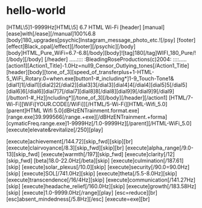 # hello-world
[HTML\5]1-9999Hz[HTML\5] 6.7 HTML Wi-Fi [header] [manual][ease]with[/ease][/manual]100%6.8 [body]180_upgrades[psychic]Instagram_message_photo_etc.![/psy\] [footer][effect]Black_opal[/effect][/footer][/psychic][/body][body]HTML_Pure_WiFi=6.7-6.8[/body][body]![tag]180[/tag]WIFI_180_Pure/![/body][/body] [/header] .....:::: :BleadingRoseProductions(c)2004: ::::.....  [action1][Action1_Title]-1.0Hz=null9_Censor_Outlying_tones[/Action1_Title][header][body][tone_of_3][speed_of_transferplus+1-HTML-5_WiFi_Rotary.0=when.exe[button1-#_including*]1-9_Touch-Tone1&[dial1]1[/dial1][dial2]2[/dial2][dial3]3[/dial3][dial4]4[/dial4][dial5]5[/dial5][dial6]6[/dial6][dial7]7[/dial7][dial8]8[/dial8][dial9]9[/dial9]9[/dial9][/button1-#_Hz][ncluding*][/tone_of_3][/body][/header][/action1] [HTML/7-Wi-Fi][WiFi]YOUR.CODE[/WiFi]][/HTML/5-Wi-Fi][HTML-Wifi_5.0][parent]HTML Wifi 5.0[dBHzENTrainment.format.exe][range.exe]39.999566[/range.+exe][/dBHzENTrainment.+forma][cymaticFreq.range.exe]1-9999Hz[/1.0-9999Hz][/parent][/HTML-WiFi_5.0]
[execute]elevate&revitalize[/250][play]

[execute]achievement[/144.72][skip_fwd][skip][br]
[execute]clairvoyance[/8.3][skip_fwd][skip][br]
[execute]alpha_range[/9.0-13][skip_fwd]
[execute]warmth[/197][skip_fwd]
[execute]clarity[/12][skip_fwd]
[beta]18.0-22.0Hz[/beta][skip]
[execute]culmination[/187.61][skip]
[execute]solar_plexus[/10.0][skip]
[execute]security[/90.0=90.0Hz][skip]
[execute]SOL[/741.0Hz][skip]
[execute]theta[/5.5-8.0Hz][skip]
[execute]transcendence[/16/4Hz][skip]
[execute]communication[/141.27Hz][skip]
[execute]headache_relief[/160.0Hz][skip]
[execute]growth[/183.58Hz][skip]
[execute]1.0-9999.0Hz[/range][play]
[esc=reduce][br]
[esc]absent_mindedness[/5.8Hz][/esc]
[execute=exe][br]
